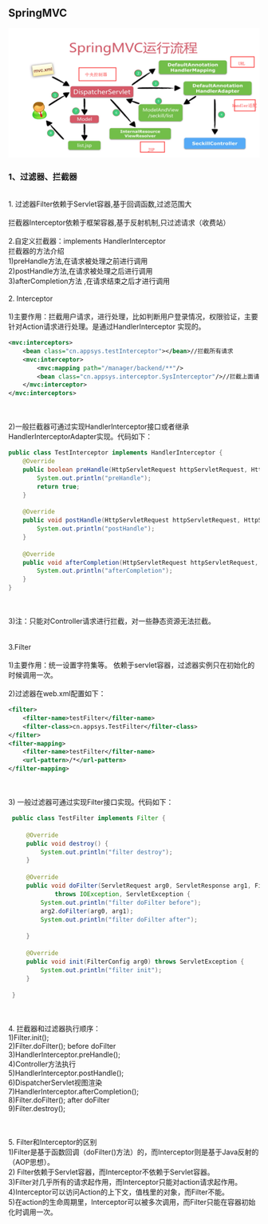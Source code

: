 ## SpringMVC
![运行流程](https://github.com/gaoyuanyuan2/notes/blob/master/img/2.png) 
### 1、过滤器、拦截器
 <br>1. 过滤器Filter依赖于Servlet容器,基于回调函数,过滤范围大
  <br><br>拦截器Interceptor依赖于框架容器,基于反射机制,只过滤请求（收费站）
   <br><br>2.自定义拦截器：implements HandlerInterceptor
  <br>拦截器的方法介绍
  <br>1)preHandle方法,在请求被处理之前进行调用
  <br>2)postHandle方法,在请求被处理之后进行调用
  <br>3)afterCompletion方法 ,在请求结束之后才进行调用
<br><br>2. Interceptor
<br><br>1)主要作用：拦截用户请求，进行处理，比如判断用户登录情况，权限验证，主要针对Action请求进行处理。是通过HandlerInterceptor 实现的。
```Xml
<mvc:interceptors>
    <bean class="cn.appsys.testInterceptor"></bean>//拦截所有请求
    <mvc:interceptor>
        <mvc:mapping path="/manager/backend/**"/>
        <bean class="cn.appsys.interceptor.SysInterceptor"/>//拦截上面请求
    </mvc:interceptor>  
</mvc:interceptors>
```
<br><br>2)一般拦截器可通过实现HandlerInterceptor接口或者继承HandlerInterceptorAdapter实现。代码如下：
```Java
public class TestInterceptor implements HandlerInterceptor {
    @Override
    public boolean preHandle(HttpServletRequest httpServletRequest, HttpServletResponse httpServletResponse, Object o) throws Exception {
        System.out.println("preHandle");
        return true;
    }

    @Override
    public void postHandle(HttpServletRequest httpServletRequest, HttpServletResponse httpServletResponse, Object o, ModelAndView modelAndView) throws Exception {
        System.out.println("postHandle");
    }

    @Override
    public void afterCompletion(HttpServletRequest httpServletRequest, HttpServletResponse httpServletResponse, Object o, Exception e) throws Exception {
        System.out.println("afterCompletion");
    }
}
```
<br><br>3)注：只能对Controller请求进行拦截，对一些静态资源无法拦截。  
<br><br>3.Filter
<br><br>1)主要作用：统一设置字符集等。
 依赖于servlet容器，过滤器实例只在初始化的时候调用一次。
<br><br>2)过滤器在web.xml配置如下：
 ```Xml
<filter>
     <filter-name>testFilter</filter-name>
     <filter-class>cn.appsys.TestFilter</filter-class>
 </filter>
 <filter-mapping>
     <filter-name>testFilter</filter-name>
     <url-pattern>/*</url-pattern>
 </filter-mapping>    
```
<br><br>3) 一般过滤器可通过实现Filter接口实现。代码如下：
```Java
 public class TestFilter implements Filter {
 
     @Override
     public void destroy() {
         System.out.println("filter destroy");
     }
 
     @Override
     public void doFilter(ServletRequest arg0, ServletResponse arg1, FilterChain arg2)
             throws IOException, ServletException {
         System.out.println("filter doFilter before");
         arg2.doFilter(arg0, arg1);
         System.out.println("filter doFilter after");
 
     }
 
     @Override
     public void init(FilterConfig arg0) throws ServletException {
         System.out.println("filter init");
     }
 
 }
```
<br><br>4. 拦截器和过滤器执行顺序：
<br>1)Filter.init();
<br>2)Filter.doFilter(); before doFilter
<br>3)HandlerInterceptor.preHandle();
<br>4)Controller方法执行
<br>5)HandlerInterceptor.postHandle();
<br>6)DispatcherServlet视图渲染
<br>7)HandlerInterceptor.afterCompletion();
<br>8)Filter.doFilter(); after doFilter
<br>9)Filter.destroy();
         
<br><br>5.  Filter和Interceptor的区别
<br>1)Filter是基于函数回调（doFilter()方法）的，而Interceptor则是基于Java反射的（AOP思想）。
<br>2) Filter依赖于Servlet容器，而Interceptor不依赖于Servlet容器。
<br>3)Filter对几乎所有的请求起作用，而Interceptor只能对action请求起作用。
<br>4)Interceptor可以访问Action的上下文，值栈里的对象，而Filter不能。
<br>5)在action的生命周期里，Interceptor可以被多次调用，而Filter只能在容器初始化时调用一次。
